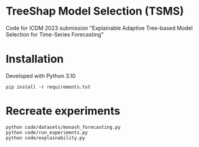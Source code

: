 # TreeShap Model Selection (TSMS)
Code for ICDM 2023 submission "Explainable Adaptive Tree-based Model Selection for Time-Series Forecasting"

# Installation
Developed with Python 3.10

```
pip install -r requirements.txt
```

# Recreate experiments
```
python code/datasets/monash_forecasting.py
python code/run_experiments.py
python code/explainability.py
```
